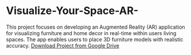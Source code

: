 # Visualize-Your-Space-AR-
This project focuses on developing an Augmented Reality (AR) application for visualizing furniture and home decor in real-time within users living spaces. The app enables users to place 3D furniture models with realistic accuracy. 
[Download Project from Google Drive](https://drive.google.com/file/d/1d8vOzkoMNR99w1LDVWvSnuPd6baLUwkD/view?usp=sharing)
